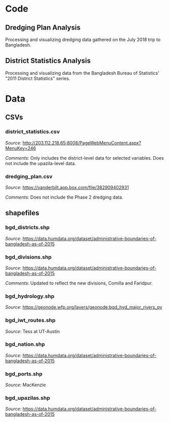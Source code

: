 # Code

## Dredging Plan Analysis

Processing and visualizing dredging data gathered on the July 2018 trip to Bangladesh.

## District Statistics Analysis

Processing and visualizing data from the Bangladesh Bureau of Statistics' "2011 District Statistics" series.

# Data

## CSVs

### district_statistics.csv

*Source*: http://203.112.218.65:8008/PageWebMenuContent.aspx?MenuKey=246

*Comments*: Only includes the district-level data for selected variables. Does not include the upazila-level data.

### dredging_plan.csv

*Source*: https://vanderbilt.app.box.com/file/382909402931

*Comments*: Does not include the Phase 2 dredging data.

## shapefiles

### bgd_districts.shp

*Source*: https://data.humdata.org/dataset/administrative-boundaries-of-bangladesh-as-of-2015

### bgd_divisions.shp

*Source*: https://data.humdata.org/dataset/administrative-boundaries-of-bangladesh-as-of-2015

*Comments*: Updated to reflect the new divisions, Comilla and Faridpur.

### bgd_hydrology.shp

*Source*: https://geonode.wfp.org/layers/geonode:bgd_hyd_major_rivers_py

### bgd_iwt_routes.shp

*Source*: Tess at UT-Austin

### bgd_nation.shp

*Source*: https://data.humdata.org/dataset/administrative-boundaries-of-bangladesh-as-of-2015

### bgd_ports.shp

*Source*: MacKenzie

### bgd_upazilas.shp

*Source*: https://data.humdata.org/dataset/administrative-boundaries-of-bangladesh-as-of-2015
